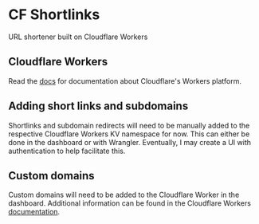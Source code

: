 # CF Shortlinks

URL shortener built on Cloudflare Workers

## Cloudflare Workers

Read the [docs](https://developers.cloudflare.com/workers/) for documentation about Cloudflare's Workers platform.

## Adding short links and subdomains

Shortlinks and subdomain redirects will need to be manually added to the respective Cloudflare Workers KV namespace for now. This can either be done in the dashboard or with Wrangler. Eventually, I may create a UI with authentication to help facilitate this.

## Custom domains

Custom domains will need to be added to the Cloudflare Worker in the dashboard. Additional information can be found in the Cloudflare Workers [documentation](https://developers.cloudflare.com/workers/platform/routing/custom-domains/).
